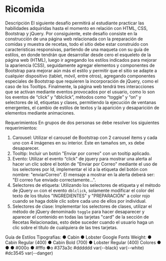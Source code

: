 # Ricomida

Descripción
El siguiente desafío permitirá al estudiante practicar las habilidades adquiridas hasta el momento en relación con HTML, CSS, Bootstrap y jQuery. Por consiguiente, este desafío consiste en la construcción de una página web relacionada con la preparación de comidas y muestra de recetas, todo el sitio debe estar construido con características responsivas, partiendo de una maqueta con su guía de estilos, en donde tendrán que desarrollar desde cero el esqueleto de la página web (HTML), luego ir agregando los estilos indicados para mejorar la apariencia (CSS), seguidamente agregar elementos y componentes de Bootstrap para mejorar aún más el estilo y permitir que el sitio se adapte a cualquier dispositivo (tablet, móvil, entre otros), agregando componentes especiales de Bootstrap que requieren la incorporación de jQuery, como el caso de los Tooltips. Finalmente, la página web tendrá tres interacciones que se activan mediante eventos provocados por el usuario, como lo son los eventos de “click” y “dblclick”, métodos como “toggle” y “on” y selectores de id, etiquetas y clases, permitiendo la ejecución de ventanas emergentes, el cambio de estilos de textos y la aparición y desaparición de elementos mediante animaciones.

Requerimientos
En grupos de dos personas se debe resolver los siguientes requerimientos:
1. Carousel: Utilizar el carousel de Bootstrap con 2 carousel ítems y cada uno con 4 imágenes en su interior. Éste en tamaños sm, xs debe desaparecer.
2. Tooltip: Incluir un botón "Enviar por correo" con un tooltip aplicado.
3. Evento: Utilizar el evento “click” de jquery para mostrar una alerta al hacer un clic sobre el botón de "Enviar por Correo" mediante el uso de los selectores por Id, implementar el id a la etiqueta del botón con nombre: "enviarCorreo". El mensaje a mostrar en la alerta deberá ser: "El correo fue enviado correctamente...".
4. Selectores de etiqueta: Utilizando los selectores de etiqueta y el método de jQuery `on` con el evento `dblclick`, solamente modificar el color del texto de los títulos "INGREDIENTES" y "PREPARACIÓN" a color rojo cuando se haga doble clic sobre cada uno de ellos por individual.
5. Selectores de clase: Implementar los selectores de clases, utilizar el método de jQuery denominado `toggle` para hacer desaparecer y aparecer el contenido en todas las tarjetas "card" de la sección de Recetas Relacionadas, esto debe suceder cuando el usuario haga un clic sobre el título de cualquiera de las tres tarjetas.


Guía de Estilos
Tipografías:
● Cabin ● Lobster
Google Fonts
Weight:
● Cabin Regular (400)
● Cabin Bold (700)
● Lobster Regular (400)
Colores
● ●
● #000o
● #fffo ●o
#373a3c
#dddddd
var(--black)
var(--white)
#dc3545
var(--danger)
